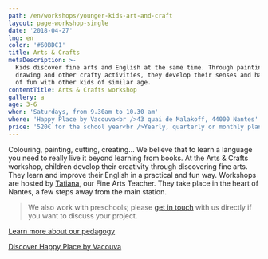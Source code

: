 ```yaml
---
path: /en/workshops/younger-kids-art-and-craft
layout: page-workshop-single
date: '2018-04-27'
lng: en
color: '#60BDC1'
title: Arts & Crafts
metaDescription: >-
  Kids discover fine arts and English at the same time. Through painting,
  drawing and other crafty activities, they develop their senses and have a lot
  of fun with other kids of similar age. 
contentTitle: Arts & Crafts workshop
gallery: a
age: 3-6
when: 'Saturdays, from 9.30am to 10.30 am'
where: 'Happy Place by Vacouva<br />43 quai de Malakoff, 44000 Nantes'
price: '520€ for the school year<br />Yearly, quarterly or monthly plans available'
---
```

Colouring, painting, cutting, creating… We believe that to learn a language you need to really live it beyond learning from books. At the Arts & Crafts workshop, children develop their creativity through discovering fine arts. They learn and improve their English in a practical and fun way. Workshops are hosted by [Tatiana](/en/team), our Fine Arts Teacher. They take place in the heart of Nantes, a few steps away from the main station.

> We also work with preschools; please [get in touch](/en/contact-us) with us directly if you want to discuss your project.

[Learn more about our pedagogy](/en/pedagogy)

[Discover Happy Place by Vacouva](/en/workshops)
